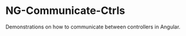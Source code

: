 NG-Communicate-Ctrls
====================

Demonstrations on how to communicate between controllers in Angular.
